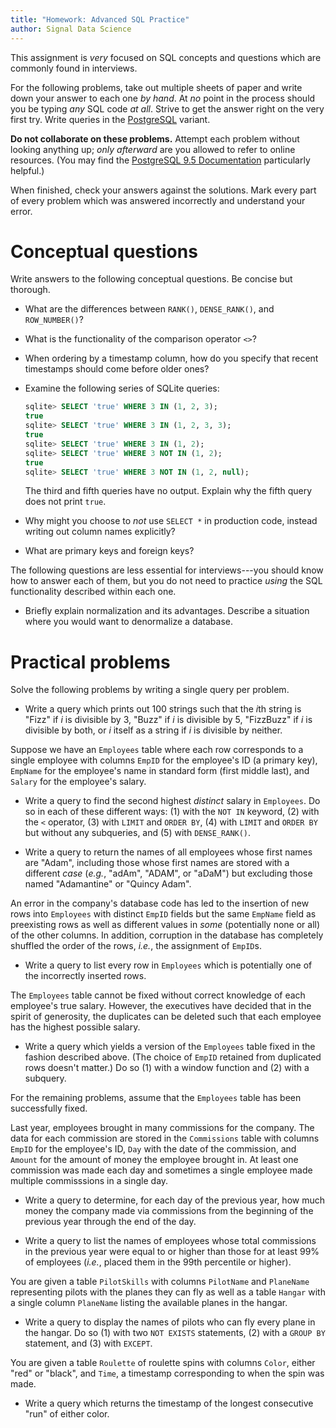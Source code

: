 ```yaml
---
title: "Homework: Advanced SQL Practice"
author: Signal Data Science
---
```


This assignment is *very* focused on SQL concepts and questions which are commonly found in interviews.

For the following problems, take out multiple sheets of paper and write down your answer to each one *by hand*. At *no* point in the process should you be typing *any* SQL code *at all*. Strive to get the answer right on the very first try. Write queries in the [PostgreSQL](https://en.wikipedia.org/wiki/PostgreSQL) variant.

**Do not collaborate on these problems.** Attempt each problem without looking anything up; *only afterward* are you allowed to refer to online resources. (You may find the [PostgreSQL 9.5 Documentation](https://www.postgresql.org/docs/9.5/static/index.html) particularly helpful.)

When finished, check your answers against the solutions. Mark every part of every problem which was answered incorrectly and understand your error.

Conceptual questions
====================

Write answers to the following conceptual questions. Be concise but thorough.

* What are the differences between `RANK()`, `DENSE_RANK()`, and `ROW_NUMBER()`?

* What is the functionality of the comparison operator `<>`?

* When ordering by a timestamp column, how do you specify that recent timestamps should come before older ones?

* Examine the following series of SQLite queries:

	```sql
	sqlite> SELECT 'true' WHERE 3 IN (1, 2, 3);
	true
	sqlite> SELECT 'true' WHERE 3 IN (1, 2, 3, 3);
	true
	sqlite> SELECT 'true' WHERE 3 IN (1, 2);
	sqlite> SELECT 'true' WHERE 3 NOT IN (1, 2);
	true
	sqlite> SELECT 'true' WHERE 3 NOT IN (1, 2, null);
	```

	The third and fifth queries have no output. Explain why the fifth query does not print `true`.

* Why might you choose to *not* use `SELECT *` in production code, instead writing out column names explicitly?

* What are primary keys and foreign keys?

The following questions are less essential for interviews---you should know how to answer each of them, but you do not need to practice *using* the SQL functionality described within each one.

* Briefly explain normalization and its advantages. Describe a situation where you would want to denormalize a database.

Practical problems
==================

Solve the following problems by writing a single query per problem.

* Write a query which prints out 100 strings such that the $i$th string is "Fizz" if $i$ is divisible by 3, "Buzz" if $i$ is divisible by 5, "FizzBuzz" if $i$ is divisible by both, or $i$ itself as a string if $i$ is divisible by neither.

Suppose we have an `Employees` table where each row corresponds to a single employee with columns `EmpID` for the employee's ID (a primary key), `EmpName` for the employee's name in standard form (first middle last), and `Salary` for the employee's salary.

* Write a query to find the second highest *distinct* salary in `Employees`. Do so in each of these different ways: (1) with the `NOT IN` keyword, (2) with the `<` operator, (3) with `LIMIT` and `ORDER BY`, (4) with `LIMIT` and `ORDER BY` but without any subqueries, and (5) with `DENSE_RANK()`.

* Write a query to return the names of all employees whose first names are "Adam", including those whose first names are stored with a different *case* (*e.g.*, "adAm", "ADAM", or "aDaM") but excluding those named "Adamantine" or "Quincy Adam".

An error in the company's database code has led to the insertion of new rows into `Employees` with distinct `EmpID` fields but the same `EmpName` field as preexisting rows as well as different values in *some* (potentially none or all) of the other columns. In addition, corruption in the database has completely shuffled the order of the rows, *i.e.*, the assignment of `EmpID`s.

* Write a query to list every row in `Employees` which is potentially one of the incorrectly inserted rows.

The `Employees` table cannot be fixed without correct knowledge of each employee's true salary. However, the executives have decided that in the spirit of generosity, the duplicates can be deleted such that each employee has the highest possible salary.

* Write a query which yields a version of the `Employees` table fixed in the fashion described above. (The choice of `EmpID` retained from duplicated rows doesn't matter.) Do so (1) with a window function and (2) with a subquery.

For the remaining problems, assume that the `Employees` table has been successfully fixed.

Last year, employees brought in many commissions for the company. The data for each commission are stored in the `Commissions` table with columns `EmpID` for the employee's ID, `Day` with the date of the commission, and `Amount` for the amount of money the employee brought in. At least one commission was made each day and sometimes a single employee made multiple commisssions in a single day.

* Write a query to determine, for each day of the previous year, how much money the company made via commissions from the beginning of the previous year through the end of the day.

* Write a query to list the names of employees whose total commissions in the previous year were equal to or higher than those for at least 99% of employees (*i.e.*, placed them in the 99th percentile or higher).

You are given a table `PilotSkills` with columns `PilotName` and `PlaneName` representing pilots with the planes they can fly as well as a table `Hangar` with a single column `PlaneName` listing the available planes in the hangar.

* Write a query to display the names of pilots who can fly every plane in the hangar. Do so (1) with two `NOT EXISTS` statements, (2) with a `GROUP BY` statement, and (3) with `EXCEPT`.

You are given a table `Roulette` of roulette spins with columns `Color`, either "red" or "black", and `Time`, a timestamp corresponding to when the spin was made.

* Write a query which returns the timestamp of the longest consecutive "run" of either color.